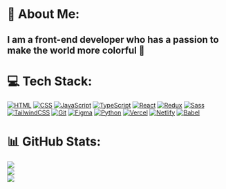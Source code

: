 # 💫 About Me:
## I am a front-end developer who has a passion to make the world more colorful 🎨<br>

# 💻 Tech Stack:
[![HTML](https://skillicons.dev/icons?i=html "HTML")](https://skillicons.dev)
[![CSS](https://skillicons.dev/icons?i=css "CSS")](https://skillicons.dev)
[![JavaScript](https://skillicons.dev/icons?i=js "JavaScript")](https://skillicons.dev)
[![TypeScript](https://skillicons.dev/icons?i=ts "TypeScript")](https://skillicons.dev)
[![React](https://skillicons.dev/icons?i=react "React")](https://skillicons.dev)
[![Redux](https://skillicons.dev/icons?i=redux "Redux")](https://skillicons.dev)
[![Sass](https://skillicons.dev/icons?i=sass "Sass")](https://skillicons.dev)
[![TailwindCSS](https://skillicons.dev/icons?i=tailwind "TailwindCSS")](https://skillicons.dev)
[![Git](https://skillicons.dev/icons?i=git "Git")](https://skillicons.dev)
[![Figma](https://skillicons.dev/icons?i=figma "Figma")](https://skillicons.dev)
[![Python](https://skillicons.dev/icons?i=python "Python")](https://skillicons.dev)
[![Vercel](https://skillicons.dev/icons?i=vercel "Vercel")](https://skillicons.dev)
[![Netlify](https://skillicons.dev/icons?i=netlify "Netlify")](https://skillicons.dev)
[![Babel](https://skillicons.dev/icons?i=babel "Babel")](https://skillicons.dev)

# 📊 GitHub Stats:
![](https://github-readme-stats.vercel.app/api?username=Moatassem5&theme=dark&hide_border=false&include_all_commits=false&count_private=false)<br/>
![](https://github-readme-streak-stats.herokuapp.com/?user=Moatassem5&theme=dark&hide_border=false)<br/>
![](https://github-readme-stats.vercel.app/api/top-langs/?username=Moatassem5&theme=dark&hide_border=false&include_all_commits=false&count_private=false&layout=compact)
